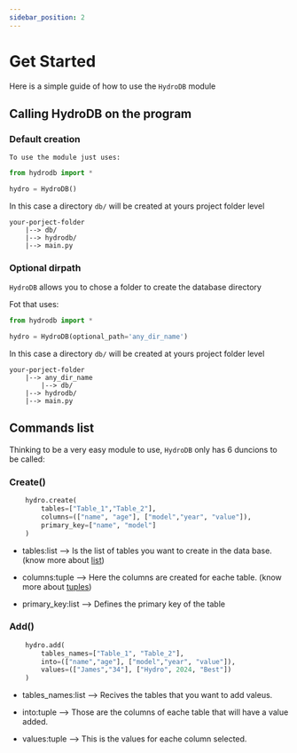 ```yaml
---
sidebar_position: 2
---
```


# Get Started

Here is a simple guide of how to use the `HydroDB` module


## Calling HydroDB on the program

### Default creation
    To use the module just uses:
```python
from hydrodb import *

hydro = HydroDB()
```
In this case a directory `db/` will be created at yours project folder level
```
your-porject-folder
    |--> db/ 
    |--> hydrodb/
    |--> main.py
```

### Optional dirpath
`HydroDB` allows you to chose a folder to create the database directory

Fot that uses:

```python
from hydrodb import *

hydro = HydroDB(optional_path='any_dir_name')
```

In this case a directory `db/` will be created at yours project folder level

```
your-porject-folder
    |--> any_dir_name
        |--> db/
    |--> hydrodb/
    |--> main.py
```

## Commands list

Thinking to be a very easy module to use, `HydroDB` only has 6 duncions to be called:

### Create()
```python 
    hydro.create(
        tables=["Table_1","Table_2"], 
        columns=(["name", "age"], ["model","year", "value"]),
        primary_key=["name", "model"]
    )

```
- tables:list --> Is the list of tables you want to create in the data base.(know more about [list](https://www.w3schools.com/python/python_lists.asp))

- columns:tuple --> Here the columns are created for eache table. (know more about [tuples](https://www.w3schools.com/python/python_tuples.asp))

- primary_key:list --> Defines the primary key of the table

### Add()
```python
    hydro.add(
        tables_names=["Table_1", "Table_2"],
        into=(["name","age"], ["model","year", "value"]),
        values=(["James","34"], ["Hydro", 2024, "Best"])
    )
```
- tables_names:list --> Recives the tables that you want to add valeus.

- into:tuple --> Those are the columns of eache table that will have a value added.

- values:tuple --> This is the values for eache column selected.